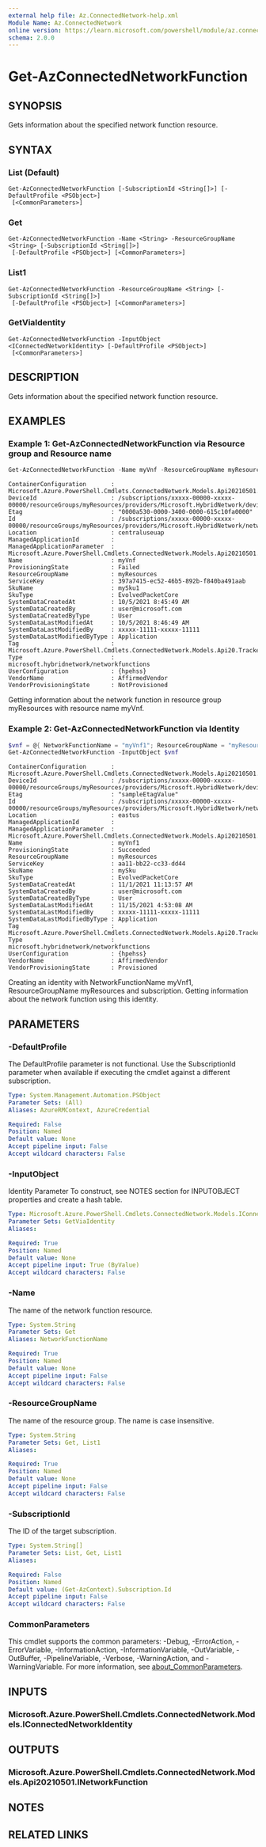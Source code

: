 ```yaml
---
external help file: Az.ConnectedNetwork-help.xml
Module Name: Az.ConnectedNetwork
online version: https://learn.microsoft.com/powershell/module/az.connectednetwork/get-azconnectednetworkfunction
schema: 2.0.0
---
```


# Get-AzConnectedNetworkFunction

## SYNOPSIS
Gets information about the specified network function resource.

## SYNTAX

### List (Default)
```
Get-AzConnectedNetworkFunction [-SubscriptionId <String[]>] [-DefaultProfile <PSObject>]
 [<CommonParameters>]
```

### Get
```
Get-AzConnectedNetworkFunction -Name <String> -ResourceGroupName <String> [-SubscriptionId <String[]>]
 [-DefaultProfile <PSObject>] [<CommonParameters>]
```

### List1
```
Get-AzConnectedNetworkFunction -ResourceGroupName <String> [-SubscriptionId <String[]>]
 [-DefaultProfile <PSObject>] [<CommonParameters>]
```

### GetViaIdentity
```
Get-AzConnectedNetworkFunction -InputObject <IConnectedNetworkIdentity> [-DefaultProfile <PSObject>]
 [<CommonParameters>]
```

## DESCRIPTION
Gets information about the specified network function resource.

## EXAMPLES

### Example 1: Get-AzConnectedNetworkFunction via Resource group and Resource name
```powershell
Get-AzConnectedNetworkFunction -Name myVnf -ResourceGroupName myResources
```

```output
ContainerConfiguration       : Microsoft.Azure.PowerShell.Cmdlets.ConnectedNetwork.Models.Api20210501.NetworkFunctionPropertiesFormatNetworkFunctionContainerConfigurations
DeviceId                     : /subscriptions/xxxxx-00000-xxxxx-00000/resourceGroups/myResources/providers/Microsoft.HybridNetwork/devices/myMec
Etag                         : "0000a530-0000-3400-0000-615c10fa0000"
Id                           : /subscriptions/xxxxx-00000-xxxxx-00000/resourceGroups/myResources/providers/Microsoft.HybridNetwork/networkFunctions/myVnf
Location                     : centraluseuap
ManagedApplicationId         :
ManagedApplicationParameter  : Microsoft.Azure.PowerShell.Cmdlets.ConnectedNetwork.Models.Api20210501.NetworkFunctionPropertiesFormatManagedApplicationParameters
Name                         : myVnf
ProvisioningState            : Failed
ResourceGroupName            : myResources
ServiceKey                   : 397a7415-ec52-46b5-892b-f840ba491aab
SkuName                      : mySku1
SkuType                      : EvolvedPacketCore
SystemDataCreatedAt          : 10/5/2021 8:45:49 AM
SystemDataCreatedBy          : user@microsoft.com
SystemDataCreatedByType      : User
SystemDataLastModifiedAt     : 10/5/2021 8:46:49 AM
SystemDataLastModifiedBy     : xxxxx-11111-xxxxx-11111
SystemDataLastModifiedByType : Application
Tag                          : Microsoft.Azure.PowerShell.Cmdlets.ConnectedNetwork.Models.Api20.TrackedResourceTags
Type                         : microsoft.hybridnetwork/networkfunctions
UserConfiguration            : {hpehss}
VendorName                   : AffirmedVendor
VendorProvisioningState      : NotProvisioned
```

Getting information about the network function in resource group myResources with resource name myVnf.

### Example 2: Get-AzConnectedNetworkFunction via Identity
```powershell
$vnf = @{ NetworkFunctionName = "myVnf1"; ResourceGroupName = "myResources"; SubscriptionId = "xxxxx-00000-xxxxx-00000"}
Get-AzConnectedNetworkFunction -InputObject $vnf
```

```output
ContainerConfiguration       : Microsoft.Azure.PowerShell.Cmdlets.ConnectedNetwork.Models.Api20210501.NetworkFunctionPropertiesFormatNetworkFunctionContainerConfigurations
DeviceId                     : /subscriptions/xxxxx-00000-xxxxx-00000/resourceGroups/myResources/providers/Microsoft.HybridNetwork/devices/myMec1
Etag                         : "sampleEtagValue"
Id                           : /subscriptions/xxxxx-00000-xxxxx-00000/resourceGroups/myResources/providers/Microsoft.HybridNetwork/networkFunctions/myVnf1
Location                     : eastus
ManagedApplicationId         :
ManagedApplicationParameter  : Microsoft.Azure.PowerShell.Cmdlets.ConnectedNetwork.Models.Api20210501.NetworkFunctionPropertiesFormatManagedApplicationParameters
Name                         : myVnf1
ProvisioningState            : Succeeded
ResourceGroupName            : myResources
ServiceKey                   : aa11-bb22-cc33-dd44
SkuName                      : mySku
SkuType                      : EvolvedPacketCore
SystemDataCreatedAt          : 11/1/2021 11:13:57 AM
SystemDataCreatedBy          : user@microsoft.com
SystemDataCreatedByType      : User
SystemDataLastModifiedAt     : 11/15/2021 4:53:08 AM
SystemDataLastModifiedBy     : xxxxx-11111-xxxxx-11111
SystemDataLastModifiedByType : Application
Tag                          : Microsoft.Azure.PowerShell.Cmdlets.ConnectedNetwork.Models.Api20.TrackedResourceTags
Type                         : microsoft.hybridnetwork/networkfunctions
UserConfiguration            : {hpehss}
VendorName                   : AffirmedVendor
VendorProvisioningState      : Provisioned
```

Creating an identity with NetworkFunctionName myVnf1, ResourceGroupName myResources and subscription.
Getting information about the network function using this identity.

## PARAMETERS

### -DefaultProfile
The DefaultProfile parameter is not functional.
Use the SubscriptionId parameter when available if executing the cmdlet against a different subscription.

```yaml
Type: System.Management.Automation.PSObject
Parameter Sets: (All)
Aliases: AzureRMContext, AzureCredential

Required: False
Position: Named
Default value: None
Accept pipeline input: False
Accept wildcard characters: False
```

### -InputObject
Identity Parameter
To construct, see NOTES section for INPUTOBJECT properties and create a hash table.

```yaml
Type: Microsoft.Azure.PowerShell.Cmdlets.ConnectedNetwork.Models.IConnectedNetworkIdentity
Parameter Sets: GetViaIdentity
Aliases:

Required: True
Position: Named
Default value: None
Accept pipeline input: True (ByValue)
Accept wildcard characters: False
```

### -Name
The name of the network function resource.

```yaml
Type: System.String
Parameter Sets: Get
Aliases: NetworkFunctionName

Required: True
Position: Named
Default value: None
Accept pipeline input: False
Accept wildcard characters: False
```

### -ResourceGroupName
The name of the resource group.
The name is case insensitive.

```yaml
Type: System.String
Parameter Sets: Get, List1
Aliases:

Required: True
Position: Named
Default value: None
Accept pipeline input: False
Accept wildcard characters: False
```

### -SubscriptionId
The ID of the target subscription.

```yaml
Type: System.String[]
Parameter Sets: List, Get, List1
Aliases:

Required: False
Position: Named
Default value: (Get-AzContext).Subscription.Id
Accept pipeline input: False
Accept wildcard characters: False
```

### CommonParameters
This cmdlet supports the common parameters: -Debug, -ErrorAction, -ErrorVariable, -InformationAction, -InformationVariable, -OutVariable, -OutBuffer, -PipelineVariable, -Verbose, -WarningAction, and -WarningVariable. For more information, see [about_CommonParameters](http://go.microsoft.com/fwlink/?LinkID=113216).

## INPUTS

### Microsoft.Azure.PowerShell.Cmdlets.ConnectedNetwork.Models.IConnectedNetworkIdentity

## OUTPUTS

### Microsoft.Azure.PowerShell.Cmdlets.ConnectedNetwork.Models.Api20210501.INetworkFunction

## NOTES

## RELATED LINKS
